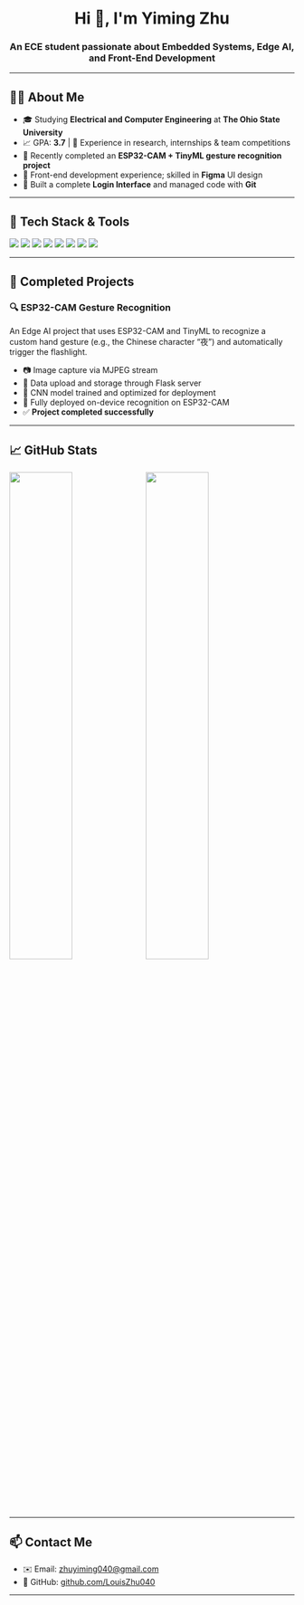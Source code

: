 <h1 align="center">Hi 👋, I'm Yiming Zhu</h1>  
<h3 align="center">An ECE student passionate about Embedded Systems, Edge AI, and Front-End Development</h3>  

---

## 👨‍💻 About Me

- 🎓 Studying **Electrical and Computer Engineering** at **The Ohio State University**  
- 📈 GPA: **3.7** | 🤝 Experience in research, internships & team competitions  
- 🧠 Recently completed an **ESP32-CAM + TinyML gesture recognition project**  
- 🎨 Front-end development experience; skilled in **Figma** UI design  
- 💼 Built a complete **Login Interface** and managed code with **Git**

---

## 🔨 Tech Stack & Tools

<p align="left">
  <img src="https://img.shields.io/badge/C++-00599C?style=for-the-badge&logo=cplusplus&logoColor=white"/>
  <img src="https://img.shields.io/badge/Python-3776AB?style=for-the-badge&logo=python&logoColor=white"/>
  <img src="https://img.shields.io/badge/TensorFlow-FE6F00?style=for-the-badge&logo=tensorflow&logoColor=white"/>
  <img src="https://img.shields.io/badge/OpenCV-5C3EE8?style=for-the-badge&logo=opencv&logoColor=white"/>
  <img src="https://img.shields.io/badge/ESP32-000000?style=for-the-badge&logo=esphome&logoColor=white"/>
  <img src="https://img.shields.io/badge/Figma-F24E1E?style=for-the-badge&logo=figma&logoColor=white"/>
  <img src="https://img.shields.io/badge/Git-F05032?style=for-the-badge&logo=git&logoColor=white"/>
  <img src="https://img.shields.io/badge/MATLAB-0076A8?style=for-the-badge&logo=mathworks&logoColor=white"/>
</p>

---

## 🚀 Completed Projects

### 🔍 ESP32-CAM Gesture Recognition  
An Edge AI project that uses ESP32-CAM and TinyML to recognize a custom hand gesture (e.g., the Chinese character “夜”) and automatically trigger the flashlight.  
- 📷 Image capture via MJPEG stream  
- 🔁 Data upload and storage through Flask server  
- 🤖 CNN model trained and optimized for deployment  
- 🎯 Fully deployed on-device recognition on ESP32-CAM  
- ✅ **Project completed successfully**

---

## 📈 GitHub Stats

<p align="left">
  <img src="https://github-readme-stats.vercel.app/api?username=LouisZhu040&show_icons=true&theme=tokyonight" width="47%" />
  <img src="https://github-readme-stats.vercel.app/api/top-langs/?username=LouisZhu040&layout=compact&theme=tokyonight" width="47%" />
</p>

---

## 📫 Contact Me

- ✉️ Email: zhuyiming040@gmail.com  
- 🔗 GitHub: [github.com/LouisZhu040](https://github.com/LouisZhu040)  

---
